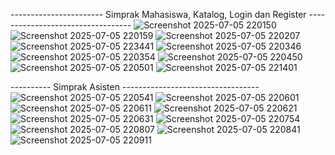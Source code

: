-----------------------  Simprak Mahasiswa, Katalog, Login dan Register       ----------------------------------
![Screenshot 2025-07-05 220150](https://github.com/user-attachments/assets/12915e4f-f811-4ff9-88b5-ad88f38cab19)
![Screenshot 2025-07-05 220159](https://github.com/user-attachments/assets/92f5d8c6-eb62-4724-bf49-c42f6ff7bd46)
![Screenshot 2025-07-05 220207](https://github.com/user-attachments/assets/4e9df1a0-d209-4bb5-97fc-a1e1388146aa)
![Screenshot 2025-07-05 223441](https://github.com/user-attachments/assets/9f06f800-cb52-4276-a859-12db30fd5a3a)
![Screenshot 2025-07-05 220346](https://github.com/user-attachments/assets/f717cf74-820d-449a-be07-cecb818a055b)
![Screenshot 2025-07-05 220354](https://github.com/user-attachments/assets/9b4b6a9e-b581-4e6e-b543-c79999d32466)
![Screenshot 2025-07-05 220450](https://github.com/user-attachments/assets/5f3e1f3f-9559-4ad2-bec8-626c56fb56e5)
![Screenshot 2025-07-05 220501](https://github.com/user-attachments/assets/a0310fb3-6427-44da-a85d-071d8ea67e4f)
![Screenshot 2025-07-05 221401](https://github.com/user-attachments/assets/8d909d28-f830-41a6-9998-65e240b28141)



----------                             Simprak Asisten                        ----------------------------------
![Screenshot 2025-07-05 220541](https://github.com/user-attachments/assets/ff775090-4b82-48fa-9218-59de3cbd71ff)
![Screenshot 2025-07-05 220601](https://github.com/user-attachments/assets/5c935e6b-6be6-4e4f-80eb-d0f29ff5fd42)
![Screenshot 2025-07-05 220611](https://github.com/user-attachments/assets/2a169ee6-f3bb-4108-8aec-ebce50a6ae50)
![Screenshot 2025-07-05 220621](https://github.com/user-attachments/assets/5ba48f24-ed5a-45e4-8cc0-e0ad392998a8)
![Screenshot 2025-07-05 220631](https://github.com/user-attachments/assets/4f7a8598-d1a5-437f-a1be-0aa12b23f037)
![Screenshot 2025-07-05 220754](https://github.com/user-attachments/assets/5b11812e-c8d2-4477-a7c5-0b0b0dda68da)
![Screenshot 2025-07-05 220807](https://github.com/user-attachments/assets/66096972-0a6b-4e7f-be99-bbc30d8a12a9)
![Screenshot 2025-07-05 220841](https://github.com/user-attachments/assets/77d2bb99-0d68-42ea-8942-9e0ed31697f5)
![Screenshot 2025-07-05 220911](https://github.com/user-attachments/assets/e8c86276-d0f3-400c-bf03-ab3c55ce716b)
